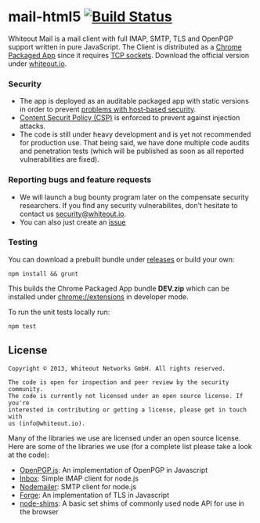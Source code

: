 mail-html5 [![Build Status](https://travis-ci.org/whiteout-io/mail-html5.png)](https://travis-ci.org/whiteout-io/mail-html5)
==========

Whiteout Mail is a mail client with full IMAP, SMTP, TLS and OpenPGP support written in pure JavaScript. The Client is distributed as a [Chrome Packaged App](https://developer.chrome.com/apps/about_apps.html) since it requires [TCP sockets](http://developer.chrome.com/apps/socket.html). Download the official version under [whiteout.io](http://whiteout.io).

### Security

* The app is deployed as an auditable packaged app with static versions in order to prevent [problems with host-based security](http://tonyarcieri.com/whats-wrong-with-webcrypto).
* [Content Securit Policy (CSP)](http://www.html5rocks.com/en/tutorials/security/content-security-policy/) is enforced to prevent against injection attacks.
* The code is still under heavy development and is yet not recommended for production use. That being said, we have done multiple code audits and penetration tests (which will be published as soon as all reported vulnerabilities are fixed).

### Reporting bugs and feature requests

* We will launch a bug bounty program later on the compensate security researchers. If you find any security vulnerabilites, don't hesitate to contact us [security@whiteout.io](mailto:security@whiteout.io).
* You can also just create an [issue](https://github.com/whiteout-io/mail-html5/issues)

### Testing

You can download a prebuilt bundle under [releases](https://github.com/whiteout-io/mail-html5/releases) or build your own:

    npm install && grunt
    
This builds the Chrome Packaged App bundle **DEV.zip** which can be installed under [chrome://extensions](chrome://extensions) in developer mode.

To run the unit tests locally run:

    npm test

## License

    Copyright © 2013, Whiteout Networks GmbH. All rights reserved.

    The code is open for inspection and peer review by the security community.
    The code is currently not licensed under an open source license. If you're
    interested in contributing or getting a license, please get in touch with
    us (info@whiteout.io).

Many of the libraries we use are licensed under an open source license. Here are some of the libraries we use (for a complete list please take a look at the code):

* [OpenPGP.js](http://openpgpjs.org): An implementation of OpenPGP in Javascript
* [Inbox](https://github.com/andris9/inbox): Simple IMAP client for node.js
* [Nodemailer](http://www.nodemailer.com): SMTP client for node.js
* [Forge](https://github.com/digitalbazaar/forge): An implementation of TLS in Javascript
* [node-shims](https://github.com/whiteout-io/node-shims): A basic set shims of commonly used node API for use in the browser